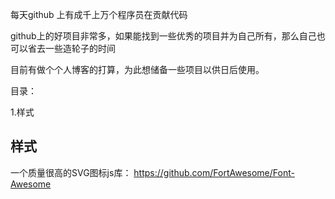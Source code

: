 每天github 上有成千上万个程序员在贡献代码

github上的好项目非常多，如果能找到一些优秀的项目并为自己所有，那么自己也可以省去一些造轮子的时间



目前有做个个人博客的打算，为此想储备一些项目以供日后使用。

目录：

1.样式





## 样式
一个质量很高的SVG图标js库：
https://github.com/FortAwesome/Font-Awesome
